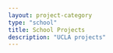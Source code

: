 ```yaml
---
layout: project-category
type: "school"
title: School Projects
description: "UCLA projects"
---
```



